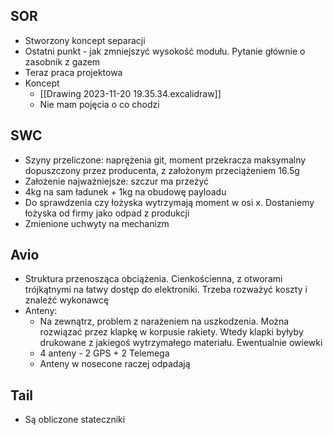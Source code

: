 
## SOR
- Stworzony koncept separacji
- Ostatni punkt - jak zmniejszyć wysokość modułu. Pytanie głównie o zasobnik z gazem
- Teraz praca projektowa
- Koncept
	- [[Drawing 2023-11-20 19.35.34.excalidraw]]
	- Nie mam pojęcia o co chodzi


## SWC
- Szyny przeliczone: naprężenia git, moment przekracza maksymalny dopuszczony przez producenta, z założonym przeciążeniem 16.5g
- Założenie najważniejsze: szczur ma przeżyć
- 4kg na sam ładunek + 1kg na obudowę payloadu
- Do sprawdzenia czy łożyska wytrzymają moment w osi x. Dostaniemy łożyska od firmy jako odpad z produkcji
- Zmienione uchwyty na mechanizm


## Avio
- Struktura przenosząca obciążenia. Cienkościenna, z otworami trójkątnymi na łatwy dostęp do elektroniki. Trzeba rozważyć koszty i znaleźć wykonawcę
- Anteny:
	- Na zewnątrz, problem z narażeniem na uszkodzenia. Można rozwiązać przez klapkę w korpusie rakiety. Wtedy klapki byłyby drukowane z jakiegoś wytrzymałego materiału. Ewentualnie owiewki
	- 4 anteny - 2 GPS + 2 Telemega
	- Anteny w nosecone raczej odpadają


## Tail
- Są obliczone stateczniki